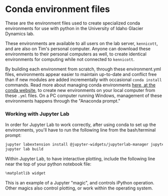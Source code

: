 # Conda environment files

These are the environment files used to create specialized conda environments for use with python in the University of Idaho Glacier Dynamics lab. 

These environments are available to all users on the lab server, `kennicott`, and are also on Tim's personal computer.  Anyone can download these environments to their personal computers as well, to create identical environments for computing while not connected to `kennicott`.

By building each environment from scratch, through these environment.yml files, environments appear easier to maintain up-to-date and conflict free than if new modules are added incrementally with occasional `conda install` commands. Read more about managing conda environments [here, at the conda website](https://docs.conda.io/projects/conda/en/latest/user-guide/tasks/manage-environments.html#creating-an-environment-from-an-environment-yml-file), to create new environments on your local computer from these `.yml` files.  On a PC computer running Windows, management of these environments happens through the "Anaconda prompt."

### Working with Jupyter Lab
In order for Jupyter Lab to work correctly, after using conda to set up the environments, you'll have to run the following line from the bash/terminal prompt:
```bash
jupyter labextension install @jupyter-widgets/jupyterlab-manager jupyter-matplotlib
jupyter lab build
```
Within Jupyter Lab, to have interactive plotting, include the following line near the top of your python notebook file:
```python
%matplotlib widget
```
This is an example of a Jupyter "magic", and controls iPython operation.  Other magics also control plotting, or work within the operating system.

